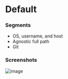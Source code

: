 # Default

### Segments
- OS, username, and host
- Agnostic full path
- Git

### Screenshots
![image](https://user-images.githubusercontent.com/49353967/170864371-8570dfb1-81c6-4559-a6a2-0230d1e66c5f.png)
